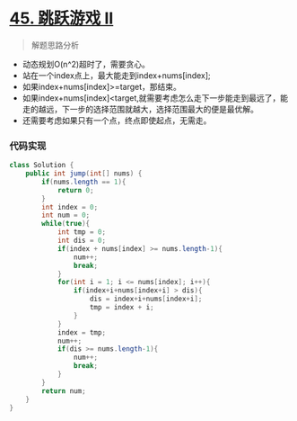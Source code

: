 # [45. 跳跃游戏 II](https://leetcode-cn.com/problems/jump-game-ii/)

> 解题思路分析

- 动态规划O(n^2)超时了，需要贪心。
- 站在一个index点上，最大能走到index+nums[index];
- 如果index+nums[index]>=target，那结束。
- 如果index+nums[index]<target,就需要考虑怎么走下一步能走到最远了，能走的越远，下一步的选择范围就越大，选择范围最大的便是最优解。
- 还需要考虑如果只有一个点，终点即使起点，无需走。

### 代码实现


~~~java
class Solution {
    public int jump(int[] nums) {
        if(nums.length == 1){
            return 0;
        }
        int index = 0;
        int num = 0;
        while(true){
            int tmp = 0;
            int dis = 0;
            if(index + nums[index] >= nums.length-1){
                num++;
                break;
            }
            for(int i = 1; i <= nums[index]; i++){
                if(index+i+nums[index+i] > dis){
                    dis = index+i+nums[index+i];
                    tmp = index + i;
                }
            }
            index = tmp;
            num++;
            if(dis >= nums.length-1){
                num++;
                break;
            }
        }
        return num;
    }
}
~~~

